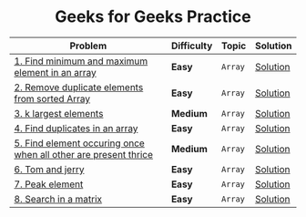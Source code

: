 <div align = "center">

# Geeks for Geeks Practice

| Problem                                                                                                                                           | Difficulty | Topic   | Solution                                                                                 |
| ------------------------------------------------------------------------------------------------------------------------------------------------- | ---------- | ------- | ---------------------------------------------------------------------------------------- |
| [1. Find minimum and maximum element in an array](https://practice.geeksforgeeks.org/problems/find-minimum-and-maximum-element-in-an-array4428/0) | **Easy**   | `Array` | [Solution](../GeeksforGeeks/Arrays/001.Find_minimum_and_maximum_element_in_an_array.cpp) |
| [2. Remove duplicate elements from sorted Array](https://practice.geeksforgeeks.org/problems/remove-duplicate-elements-from-sorted-array/0)       | **Easy**   | `Array` | [Solution](../GeeksforGeeks/Arrays/002.Remove_duplicate_elements_from_sorted_Array.cpp)  |
| [3. k largest elements](https://practice.geeksforgeeks.org/problems/k-largest-elements4206/1)                                                      | **Medium** | `Array` | [Solution](../GeeksforGeeks/Arrays/003.k_largest_elements.cpp)                           |
| [4. Find duplicates in an array](https://practice.geeksforgeeks.org/problems/find-duplicates-in-an-array/1?page=1&difficulty[]=0&curated[]=2&sortBy=submissions)                                                      | **Easy** | `Array` | [Solution](../GeeksforGeeks/Arrays/004.Find_duplicates_in_an_array.cpp)                           |
| [5. Find element occuring once when all other are present thrice](https://practice.geeksforgeeks.org/problems/find-element-occuring-once-when-all-other-are-present-thrice/0)                                                      | **Medium** | `Array` | [Solution](../GeeksforGeeks/Arrays/005.Find_element_occuring_once_when_all_other_are_present_thrice.cpp)                           |
| [6. Tom and jerry](https://practice.geeksforgeeks.org/problems/tom-and-jerry1325/0)                                                      | **Easy** | `Array` | [Solution](../GeeksforGeeks/Arrays/006.Tom_and_Jerry.cpp)                           |
| [7. Peak element](https://practice.geeksforgeeks.org/problems/peak-element/0)                                                      | **Easy** | `Array` | [Solution](../GeeksforGeeks/Arrays/007.Peak_element.cpp)                           |
| [8. Search in a matrix ](https://practice.geeksforgeeks.org/problems/search-in-a-matrix17201720/0)                                                      | **Easy** | `Array` | [Solution](../GeeksforGeeks/Arrays/008.Search_in_a_matrix.cpp)                           |

</div>
